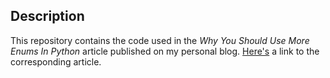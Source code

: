 ## Description

This repository contains the code used in the *Why You Should Use More Enums In Python* article published on my personal blog.
[Here's](https://florian-dahlitz.de/blog/why-you-should-use-more-enums-in-python) a link to the corresponding article.
